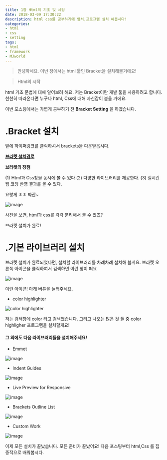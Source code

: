 ```yaml
---
title: 1장 Html의 기초 및 세팅 
date: 2018-03-09 17:30:22
description: html css를 공부하기에 앞서,프로그램 설치 해봅시다!
categories:
- html
- css
- setting
tags:
- html
- framework
- MJworld
---
```


> 안녕하세요. 이번 장에서는 html 툴인 Bracket을 설치해볼거에요!

<!-- more -->


> Html의 시작 


html 기초 문법에 대해 알어보려 해요.
저는 Bracket이란 개발 툴을 사용하려고 합니다.
천천히 따라온다면 누구나 html, Css에 대해 자신감이 붙을 거에요.

이번 포스팅에서는 가볍게 공부하기 전 **Bracket Setting** 을 하겠습니다.



# .Bracket 설치



밑에 하이퍼링크를 클릭하셔서 brackets을 다운받읍시다.


__[브라켓 설치경로](http://brackets.io/)__



**브라켓의 장점**

(1) Html과 Css창을 동시에 볼 수 있다
(2) 다양한 라이브러리를 제공한다.
(3) 실시간 웹 코딩 반영 결과를 볼 수 있다.


요렇게 ㅎㅎ 짜잔~ 

![image](https://user-images.githubusercontent.com/20442104/37504347-137c618a-2921-11e8-9cd3-c91bac6e03c3.png)

사진을 보면, html과 css를 각각 분리해서 볼 수 있죠?


브라켓 설치가 완료! 




# .기본 라이브러리  설치


브라켓 설치가 완료되었다면, 
설치할 라이브러리를 차례차례 설치해 볼게요.
브라켓 오른쪽 아이콘을 클릭하여서 검색하면 이런 창이 떠요

![image](https://user-images.githubusercontent.com/20442104/37504570-93538ac2-2922-11e8-878e-cdd84884040e.png)

이런 아이콘! 아래 버튼을 눌러주세요.


- color highlighter

![color highlighter](https://user-images.githubusercontent.com/20442104/37499422-f8eb4b16-2906-11e8-8512-1358c0895a18.png)


저는 검색창에 color 라고 검색했습니다.
 그리고 나오는 많은 것 들 중 color highligher 프로그램을 설치할게요!




#### 그 외에도 다음 라이브러리들을 설치해주세요!

- Emmet

![image](https://user-images.githubusercontent.com/20442104/37499533-93967226-2907-11e8-911d-fbb4b3481980.png)

- Indent Guides

![image](https://user-images.githubusercontent.com/20442104/37499610-fdc290ee-2907-11e8-8a62-fa7dc98fca3e.png)

- Live Preview for Responsive

![image](https://user-images.githubusercontent.com/20442104/37499842-5a6dfed6-2909-11e8-8a05-c2e9cfc70595.png)

- Brackets Outline List

![image](https://user-images.githubusercontent.com/20442104/37499681-5fe82e1e-2908-11e8-8bfa-176c6748a072.png)

- Custom Work

![image](https://user-images.githubusercontent.com/20442104/37499735-b1324bce-2908-11e8-818a-af0809475091.png)



이제 모든 설치가 끝났습니다. 모든 준비가 끝났어요!
다음 포스팅부터 html,Css 를 집중적으로 배워봅시다.




